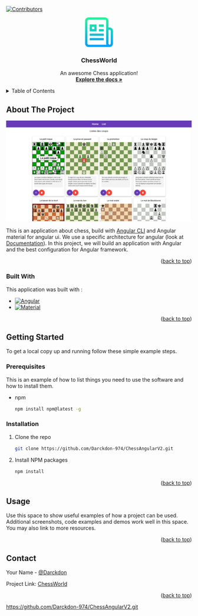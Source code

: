 [![Contributors][contributors-shield]][contributors-url]

<!-- PROJECT LOGO -->
<div align="center">
  <a href="https://github.com/Darckdon-974/ChessAngularV2.git">
    <img src="Documentation/images/logo.png" alt="Logo" width="80" height="80">
  </a>

  <h3 align="center">ChessWorld</h3>

  <p align="center">
    An awesome Chess application!
    <br />
    <a href="https://github.com/Darckdon-974/ChessAngularV2.git"><strong>Explore the docs »</strong></a>
  </p>
</div>

<!-- TABLE OF CONTENTS -->
<details>
  <summary>Table of Contents</summary>
  <ol>
    <li>
      <a href="#about-the-project">About The Project</a>
      <ul>
        <li><a href="#built-with">Built With</a></li>
      </ul>
    </li>
    <li>
      <a href="#getting-started">Getting Started</a>
      <ul>
        <li><a href="#prerequisites">Prerequisites</a></li>
        <li><a href="#installation">Installation</a></li>
      </ul>
    </li>
    <li><a href="#usage">Usage</a></li>
    <li><a href="#contact">Contact</a></li>
  </ol>
</details>




<!-- ABOUT THE PROJECT -->
## About The Project

[![ChessWord app][product-screenshot]](/Documentation/images/app.png)

This is an application about chess, build with [Angular CLI](https://github.com/angular/angular) and Angular material for angular ui. 
We use a specific architecture for angular (look at [Documentation](/Documentation/Folder_Architecture_front/Folder_Architecture.PNG)). 
In this project, we will build an application with Angular and the best configuration for Angular framework.

<p align="right">(<a href="#readme-top">back to top</a>)</p>


### Built With

This application was built with :

* [![Angular][Angular.io]][Angular-url]
* [![Material][material.angular.io]][AnuglarMaterial-url]

<p align="right">(<a href="#readme-top">back to top</a>)</p>





<!-- GETTING STARTED -->
## Getting Started

To get a local copy up and running follow these simple example steps.

### Prerequisites

This is an example of how to list things you need to use the software and how to install them.
* npm
  ```sh
  npm install npm@latest -g
  ```

### Installation

1. Clone the repo
   ```sh
   git clone https://github.com/Darckdon-974/ChessAngularV2.git
   ```
2. Install NPM packages
   ```sh
   npm install
   ```

<p align="right">(<a href="#readme-top">back to top</a>)</p>

<!-- USAGE EXAMPLES -->
## Usage

Use this space to show useful examples of how a project can be used. Additional screenshots, code examples and demos work well in this space. You may also link to more resources.

<p align="right">(<a href="#readme-top">back to top</a>)</p>


<!-- CONTACT -->
## Contact

Your Name - [@Darckdon](Darckdon#1955)

Project Link: [ChessWorld](hhttps://github.com/Darckdon-974/ChessAngularV2.git)

<p align="right">(<a href="#readme-top">back to top</a>)</p>


<!-- MARKDOWN LINKS & IMAGES -->
<!-- https://www.markdownguide.org/basic-syntax/#reference-style-links -->
[contributors-shield]: https://img.shields.io/github/contributors/github_username/repo_name.svg?style=for-the-badge
[contributors-url]: https://github.com/Darckdon-974/ChessAngularV2/graphs/contributors
[Angular.io]: https://img.shields.io/badge/Angular-DD0031?style=for-the-badge&logo=angular&logoColor=white
[Angular-url]: https://angular.io/
[material.angular.io]: https://img.shields.io/badge/Angular-DD0031?style=for-the-badge&logo=material&logoColor=white
[AnuglarMaterial-url]: https://material.angular.io/
[product-screenshot]: Documentation/images/app.png
https://github.com/Darckdon-974/ChessAngularV2.git